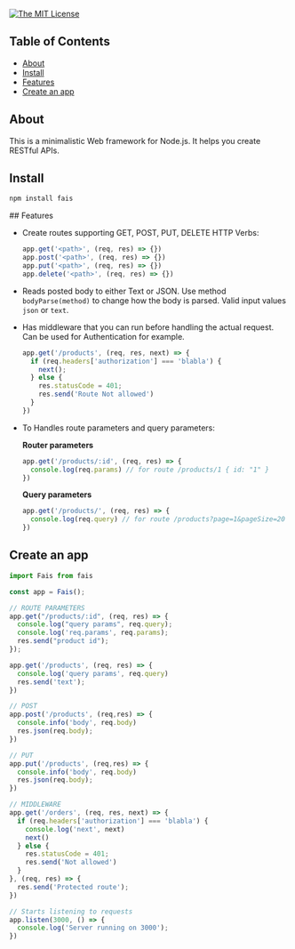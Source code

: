 [![The MIT License](https://img.shields.io/badge/license-MIT-orange.svg?color=blue&style=flat-square)](http://opensource.org/licenses/MIT)

## Table of Contents

- [About](#about)
- [Install](#install)
- [Features](#features)
- [Create an app](#create-an-app)

## About

This is a minimalistic Web framework for Node.js. It helps you create RESTful APIs.
## Install

```bash
npm install fais
```

## Features

- Create routes supporting GET, POST, PUT, DELETE HTTP Verbs:

   ```javascript
   app.get('<path>', (req, res) => {})
   app.post('<path>', (req, res) => {})
   app.put('<path>', (req, res) => {})
   app.delete('<path>', (req, res) => {})
   ```

- Reads posted body to either Text or JSON. Use method `bodyParse(method)` to change how the body is parsed. Valid input values `json` or `text`.
- Has middleware that you can run before handling the actual request. Can be used for Authentication for example.

   ```javascript
   app.get('/products', (req, res, next) => {
     if (req.headers['authorization'] === 'blabla') {
       next();
     } else {
       res.statusCode = 401;
       res.send('Route Not allowed')
     }
   })
   ```

- To Handles route parameters and query parameters:

   **Router parameters**

   ```javascript
   app.get('/products/:id', (req, res) => {
     console.log(req.params) // for route /products/1 { id: "1" }
   })
   ```

   **Query parameters**

   ```javascript
   app.get('/products/', (req, res) => {
     console.log(req.query) // for route /products?page=1&pageSize=20 { page: "1", pageSize: "20"}
   })
   ```

## Create an app

```javascript
import Fais from fais

const app = Fais();

// ROUTE PARAMETERS
app.get("/products/:id", (req, res) => {
  console.log("query params", req.query);
  console.log('req.params', req.params);
  res.send("product id");
});

app.get('/products', (req, res) => {
  console.log('query params', req.query)
  res.send('text');
})

// POST
app.post('/products', (req,res) => {
  console.info('body', req.body)
  res.json(req.body);
})

// PUT
app.put('/products', (req,res) => {
  console.info('body', req.body)
  res.json(req.body);
})

// MIDDLEWARE
app.get('/orders', (req, res, next) => {
  if (req.headers['authorization'] === 'blabla') {
    console.log('next', next)
    next()
  } else {
    res.statusCode = 401;
    res.send('Not allowed')
  }
}, (req, res) => {
  res.send('Protected route');
})

// Starts listening to requests
app.listen(3000, () => {
  console.log('Server running on 3000');
})
```